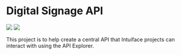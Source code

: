 # Digital Signage API

<p align="left">
  <a href="https://codeclimate.com/github/hive-interactive/signage-api/maintainability"><img src="https://api.codeclimate.com/v1/badges/955b32f2ca89c0922803/maintainability" /></a>
  <a href="https://codeclimate.com/github/hive-interactive/signage-api/test_coverage"><img src="https://api.codeclimate.com/v1/badges/955b32f2ca89c0922803/test_coverage" /></a>
</p>

This project is to help create a central API that Intuiface projects can interact with using the API Explorer.
